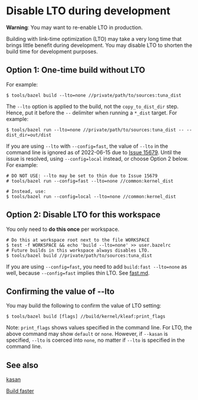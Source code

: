 # Disable LTO during development

**Warning**: You may want to re-enable LTO in production.

Building with link-time optimization (LTO) may take a very long time that brings
little benefit during development. You may disable LTO to shorten the build time
for development purposes.

## Option 1: One-time build without LTO

For example:

```shell
$ tools/bazel build --lto=none //private/path/to/sources:tuna_dist
```

The `--lto` option is applied to the build, not the `copy_to_dist_dir` step.
Hence, put it before the `--` delimiter when running a `*_dist` target. For
example:

```shell
$ tools/bazel run --lto=none //private/path/to/sources:tuna_dist -- --dist_dir=out/dist
```

If you are using `--lto` with `--config=fast`, the value of
`--lto` in the command line is ignored as of 2022-06-15 due to
[Issue 15679](https://github.com/bazelbuild/bazel/issues/15679). Until the issue
is resolved, using `--config=local` instead, or choose Option 2 below. For
example:

```shell
# DO NOT USE: --lto may be set to thin due to Issue 15679
# tools/bazel run --config=fast --lto=none //common:kernel_dist

# Instead, use:
$ tools/bazel run --config=local --lto=none //common:kernel_dist
```

## Option 2: Disable LTO for this workspace

You only need to **do this once** per workspace.

```shell
# Do this at workspace root next to the file WORKSPACE
$ test -f WORKSPACE && echo 'build --lto=none' >> user.bazelrc
# Future builds in this workspace always disables LTO.
$ tools/bazel build //private/path/to/sources:tuna_dist
```

If you are using `--config=fast`, you need to add `build:fast --lto=none` as
well, because `--config=fast` implies thin LTO. See [fast.md](fast.md#lto).

## Confirming the value of --lto

You may build the following to confirm the value of LTO setting:

```shell
$ tools/bazel build [flags] //build/kernel/kleaf:print_flags
```

Note: `print_flags` shows values specified in the command line. For LTO, the
above command may show `default` or `none`. However, if `--kasan` is specified,
`--lto` is coerced into `none`, no matter if `--lto` is specified in the command
line.

## See also

[kasan](kasan.md)

[Build faster](fast.md)
